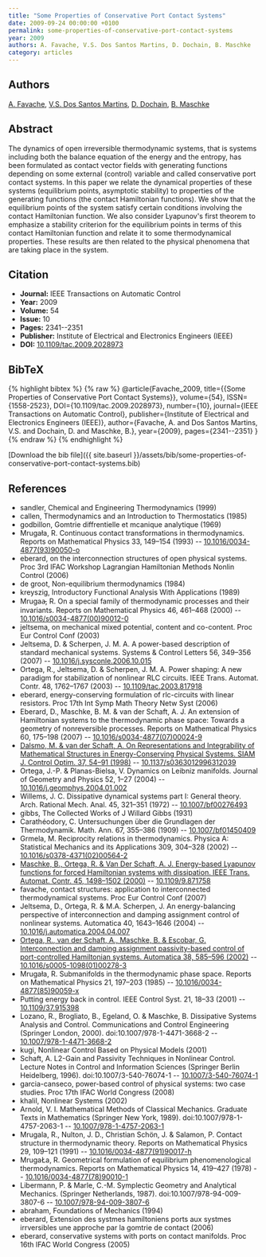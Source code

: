 ```yaml
---
title: "Some Properties of Conservative Port Contact Systems"
date: 2009-09-24 00:00:00 +0100
permalink: some-properties-of-conservative-port-contact-systems
year: 2009
authors: A. Favache, V.S. Dos Santos Martins, D. Dochain, B. Maschke
category: articles
---
```

 
## Authors
[A. Favache](authors/a-favache), [V.S. Dos Santos Martins](authors/v-s-dos-santos-martins), [D. Dochain](authors/denis-dochain), [B. Maschke](authors/bernhard-maschke)
 
## Abstract
The dynamics of open irreversible thermodynamic systems, that is systems including both the balance equation of the energy and the entropy, has been formulated as contact vector fields with generating functions depending on some external (control) variable and called conservative port contact systems. In this paper we relate the dynamical properties of these systems (equilibrium points, asymptotic stability) to properties of the generating functions (the contact Hamiltonian functions). We show that the equilibrium points of the system satisfy certain conditions involving the contact Hamiltonian function. We also consider Lyapunov's first theorem to emphasize a stability criterion for the equilibrium points in terms of this contact Hamiltonian function and relate it to some thermodynamical properties. These results are then related to the physical phenomena that are taking place in the system.
 
## Citation
- **Journal:** IEEE Transactions on Automatic Control
- **Year:** 2009
- **Volume:** 54
- **Issue:** 10
- **Pages:** 2341--2351
- **Publisher:** Institute of Electrical and Electronics Engineers (IEEE)
- **DOI:** [10.1109/tac.2009.2028973](https://doi.org/10.1109/tac.2009.2028973)
 
## BibTeX
{% highlight bibtex %}
{% raw %}
@article{Favache_2009,
  title={{Some Properties of Conservative Port Contact Systems}},
  volume={54},
  ISSN={1558-2523},
  DOI={10.1109/tac.2009.2028973},
  number={10},
  journal={IEEE Transactions on Automatic Control},
  publisher={Institute of Electrical and Electronics Engineers (IEEE)},
  author={Favache, A. and Dos Santos Martins, V.S. and Dochain, D. and Maschke, B.},
  year={2009},
  pages={2341--2351}
}
{% endraw %}
{% endhighlight %}
 
[Download the bib file]({{ site.baseurl }}/assets/bib/some-properties-of-conservative-port-contact-systems.bib)
 
## References
- sandler, Chemical and Engineering Thermodynamics (1999)
- callen, Thermodynamics and an Introduction to Thermostatics (1985)
- godbillon, Gomtrie diffrentielle et mcanique analytique (1969)
- Mrugała, R. Continuous contact transformations in thermodynamics. Reports on Mathematical Physics 33, 149–154 (1993) -- [10.1016/0034-4877(93)90050-o](https://doi.org/10.1016/0034-4877(93)90050-o)
- eberard, on the interconnection structures of open physical systems. Proc 3rd IFAC Workshop Lagrangian Hamiltonian Methods Nonlin Control (2006)
- de groot, Non-equilibrium thermodynamics (1984)
- kreyszig, Introductory Functional Analysis With Applications (1989)
- Mrugaa̵, R. On a special family of thermodynamic processes and their invariants. Reports on Mathematical Physics 46, 461–468 (2000) -- [10.1016/s0034-4877(00)90012-0](https://doi.org/10.1016/s0034-4877(00)90012-0)
- jeltsema, on mechanical mixed potential, content and co-content. Proc Eur Control Conf (2003)
- Jeltsema, D. & Scherpen, J. M. A. A power-based description of standard mechanical systems. Systems &amp; Control Letters 56, 349–356 (2007) -- [10.1016/j.sysconle.2006.10.015](https://doi.org/10.1016/j.sysconle.2006.10.015)
- Ortega, R., Jeltsema, D. & Scherpen, J. M. A. Power shaping: A new paradigm for stabilization of nonlinear RLC circuits. IEEE Trans. Automat. Contr. 48, 1762–1767 (2003) -- [10.1109/tac.2003.817918](https://doi.org/10.1109/tac.2003.817918)
- eberard, energy-conserving formulation of rlc-circuits with linear resistors. Proc 17th Int Symp Math Theory Netw Syst (2006)
- Eberard, D., Maschke, B. M. & van der Schaft, A. J. An extension of Hamiltonian systems to the thermodynamic phase space: Towards a geometry of nonreversible processes. Reports on Mathematical Physics 60, 175–198 (2007) -- [10.1016/s0034-4877(07)00024-9](https://doi.org/10.1016/s0034-4877(07)00024-9)
- [Dalsmo, M. & van der Schaft, A. On Representations and Integrability of Mathematical Structures in Energy-Conserving Physical Systems. SIAM J. Control Optim. 37, 54–91 (1998)](on-representations-and-integrability-of-mathematical-structures-in-energy-conserving-physical-systems) -- [10.1137/s0363012996312039](https://doi.org/10.1137/s0363012996312039)
- Ortega, J.-P. & Planas-Bielsa, V. Dynamics on Leibniz manifolds. Journal of Geometry and Physics 52, 1–27 (2004) -- [10.1016/j.geomphys.2004.01.002](https://doi.org/10.1016/j.geomphys.2004.01.002)
- Willems, J. C. Dissipative dynamical systems part I: General theory. Arch. Rational Mech. Anal. 45, 321–351 (1972) -- [10.1007/bf00276493](https://doi.org/10.1007/bf00276493)
- gibbs, The Collected Works of J Willard Gibbs (1931)
- Carathéodory, C. Untersuchungen über die Grundlagen der Thermodynamik. Math. Ann. 67, 355–386 (1909) -- [10.1007/bf01450409](https://doi.org/10.1007/bf01450409)
- Grmela, M. Reciprocity relations in thermodynamics. Physica A: Statistical Mechanics and its Applications 309, 304–328 (2002) -- [10.1016/s0378-4371(02)00564-2](https://doi.org/10.1016/s0378-4371(02)00564-2)
- [Maschke, B., Ortega, R. & Van Der Schaft, A. J. Energy-based Lyapunov functions for forced Hamiltonian systems with dissipation. IEEE Trans. Automat. Contr. 45, 1498–1502 (2000)](energy-based-lyapunov-functions-for-forced-hamiltonian-systems-with-dissipation) -- [10.1109/9.871758](https://doi.org/10.1109/9.871758)
- favache, contact structures: application to interconnected thermodynamical systems. Proc Eur Control Conf (2007)
- Jeltsema, D., Ortega, R. & M.A. Scherpen, J. An energy-balancing perspective of interconnection and damping assignment control of nonlinear systems. Automatica 40, 1643–1646 (2004) -- [10.1016/j.automatica.2004.04.007](https://doi.org/10.1016/j.automatica.2004.04.007)
- [Ortega, R., van der Schaft, A., Maschke, B. & Escobar, G. Interconnection and damping assignment passivity-based control of port-controlled Hamiltonian systems. Automatica 38, 585–596 (2002)](interconnection-and-damping-assignment-passivity-based-control-of-port-controlled-hamiltonian-systems) -- [10.1016/s0005-1098(01)00278-3](https://doi.org/10.1016/s0005-1098(01)00278-3)
- Mrugała, R. Submanifolds in the thermodynamic phase space. Reports on Mathematical Physics 21, 197–203 (1985) -- [10.1016/0034-4877(85)90059-x](https://doi.org/10.1016/0034-4877(85)90059-x)
- Putting energy back in control. IEEE Control Syst. 21, 18–33 (2001) -- [10.1109/37.915398](https://doi.org/10.1109/37.915398)
- Lozano, R., Brogliato, B., Egeland, O. & Maschke, B. Dissipative Systems Analysis and Control. Communications and Control Engineering (Springer London, 2000). doi:10.1007/978-1-4471-3668-2 -- [10.1007/978-1-4471-3668-2](https://doi.org/10.1007/978-1-4471-3668-2)
- kugi, Nonlinear Control Based on Physical Models (2001)
- Schaft, A. L2-Gain and Passivity Techniques in Nonlinear Control. Lecture Notes in Control and Information Sciences (Springer Berlin Heidelberg, 1996). doi:10.1007/3-540-76074-1 -- [10.1007/3-540-76074-1](https://doi.org/10.1007/3-540-76074-1)
- garcia-canseco, power-based control of physical systems: two case studies. Proc 17th IFAC World Congress (2008)
- khalil, Nonlinear Systems (2002)
- Arnold, V. I. Mathematical Methods of Classical Mechanics. Graduate Texts in Mathematics (Springer New York, 1989). doi:10.1007/978-1-4757-2063-1 -- [10.1007/978-1-4757-2063-1](https://doi.org/10.1007/978-1-4757-2063-1)
- Mrugala, R., Nulton, J. D., Christian Schön, J. & Salamon, P. Contact structure in thermodynamic theory. Reports on Mathematical Physics 29, 109–121 (1991) -- [10.1016/0034-4877(91)90017-h](https://doi.org/10.1016/0034-4877(91)90017-h)
- MrugaŁa, R. Geometrical formulation of equilibrium phenomenological thermodynamics. Reports on Mathematical Physics 14, 419–427 (1978) -- [10.1016/0034-4877(78)90010-1](https://doi.org/10.1016/0034-4877(78)90010-1)
- Libermann, P. & Marle, C.-M. Symplectic Geometry and Analytical Mechanics. (Springer Netherlands, 1987). doi:10.1007/978-94-009-3807-6 -- [10.1007/978-94-009-3807-6](https://doi.org/10.1007/978-94-009-3807-6)
- abraham, Foundations of Mechanics (1994)
- eberard, Extension des systmes hamiltoniens ports aux systmes irrversibles une approche par la gomtrie de contact (2006)
- eberard, conservative systems with ports on contact manifolds. Proc 16th IFAC World Congress (2005)

